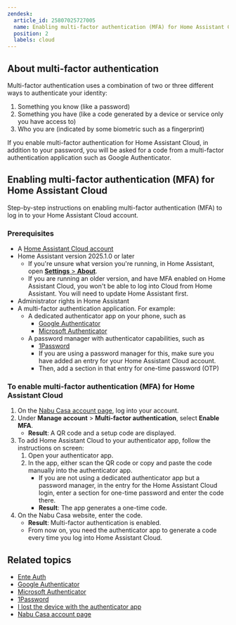 ```yaml
---
zendesk:
  article_id: 25807025727005
  name: Enabling multi-factor authentication (MFA) for Home Assistant Cloud
  position: 2
  labels: cloud
---
```


## About multi-factor authentication

Multi-factor authentication uses a combination of two or three different ways to authenticate your identity:

1. Something you know (like a password)
2. Something you have (like a code generated by a device or service only you have access to)
3. Who you are (indicated by some biometric such as a fingerprint)

If you enable multi-factor authentication for Home Assistant Cloud, in addition to your password, you will be asked for a code from a multi-factor authentication application such as Google Authenticator.

## Enabling multi-factor authentication (MFA) for Home Assistant Cloud

Step-by-step instructions on enabling multi-factor authentication (MFA) to log in to your Home Assistant Cloud account.

### Prerequisites

- A [Home Assistant Cloud account](/hc/en-us/articles/25649130769949-Enabling-Home-Assistant-Cloud)
- Home Assistant version 2025.1.0 or later
  - If you're unsure what version you're running, in Home Assistant, open [**Settings** > **About**](https://my.home-assistant.io/redirect/info/).
  - If you are running an older version, and have MFA enabled on Home Assistant Cloud, you won't be able to log into Cloud from Home Assistant. You will need to update Home Assistant first.
- Administrator rights in Home Assistant
- A multi-factor authentication application. For example:
  - A dedicated authenticator app on your phone, such as
    - [Google Authenticator](https://support.google.com/accounts/answer/1066447?hl=en&co=GENIE.Platform%3DAndroid&oco=0)
    - [Microsoft Authenticator](https://www.microsoft.com/en-us/security/mobile-authenticator-app)
  - A password manager with authenticator capabilities, such as
    - [1Password](https://support.1password.com/one-time-passwords/)
    - If you are using a password manager for this, make sure you have added an entry for your Home Assistant Cloud account.
    - Then, add a section in that entry for one-time password (OTP)

### To enable multi-factor authentication (MFA) for Home Assistant Cloud

1. On the [Nabu Casa account page](https://account.nabucasa.com/), log into your account.
2. Under **Manage account** > **Multi-factor authentication**, select **Enable MFA**.
   - **Result**: A QR code and a setup code are displayed.
3. To add Home Assistant Cloud to your authenticator app, follow the instructions on screen:
   1. Open your authenticator app.
   2. In the app, either scan the QR code or copy and paste the code manually into the authenticator app.
      - If you are not using a dedicated authenticator app but a password manager, in the entry for the Home Assistant Cloud login, enter a section for one-time password and enter the code there.
      - **Result**: The app generates a one-time code.
4. On the Nabu Casa website, enter the code.
   - **Result**: Multi-factor authentication is enabled.
   - From now on, you need the authenticator app to generate a code every time you log into Home Assistant Cloud.

## Related topics

- [Ente Auth](https://ente.io/auth/)
- [Google Authenticator](https://support.google.com/accounts/answer/1066447?hl=en&co=GENIE.Platform%3DAndroid&oco=0)
- [Microsoft Authenticator](https://www.microsoft.com/en-us/security/mobile-authenticator-app)
- [1Password](https://support.1password.com/one-time-passwords/)
- [I lost the device with the authenticator app](/hc/en-us/articles/25806000298397-I-lost-the-device-used-to-generate-the-MFA-token-to-log-into-Home-Assistant-Cloud)
- [Nabu Casa account page](https://account.nabucasa.com/)
